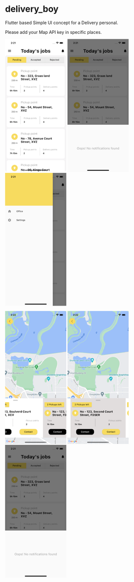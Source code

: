 # delivery_boy

Flutter based Simple UI concept for a Delivery personal.

Please add your Map API key in specific places. 

<img src="https://raw.githubusercontent.com/zumrywahid/delivery_boy/8c848df9298ab448f2b686f60f72cd415803e911/screen1.png" width="200"> <img src="https://raw.githubusercontent.com/zumrywahid/delivery_boy/8c848df9298ab448f2b686f60f72cd415803e911/screen2.png" width="200"> <img src="https://raw.githubusercontent.com/zumrywahid/delivery_boy/8c848df9298ab448f2b686f60f72cd415803e911/screen3.png" width="200">

<img src="https://raw.githubusercontent.com/zumrywahid/delivery_boy/8c848df9298ab448f2b686f60f72cd415803e911/screen4.png" width="200"> <img src="https://raw.githubusercontent.com/zumrywahid/delivery_boy/8c848df9298ab448f2b686f60f72cd415803e911/screen5.png" width="200"> <img src="https://raw.githubusercontent.com/zumrywahid/delivery_boy/8c848df9298ab448f2b686f60f72cd415803e911/screen2.png" width="200">
